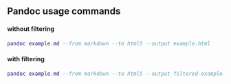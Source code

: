 ## Pandoc usage commands

#### without filtering  

```lua
pandoc example.md --from markdown --to html5 --output example.html
```

#### with filtering

```lua
pandoc example.md --from markdown --to html5 --output filtered-example.html --lua-filter image_numbering_filter.lua
```
